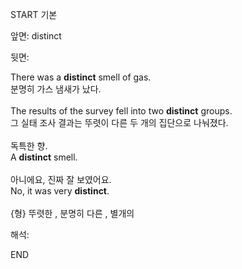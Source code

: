 START
기본

앞면:
distinct


뒷면:
<div>There was a <b>distinct</b> smell of gas. </div><div>분명히 가스 냄새가 났다.<br><br><div>The results of the survey fell into two <b>distinct</b> groups. </div><div>그 실태 조사 결과는 뚜렷이 다른 두 개의 집단으로 나눠졌다.<br><br><div><div>독특한 향.</div></div><div><div>A <strong>distinct</strong> smell. <br><br><div><div>아니에요, 진짜 잘 보였어요.</div></div><div><div>No, it was very <strong>distinct</strong>. <br><br>{형} 뚜렷한 , 분명히 다른 , 별개의</div></div></div></div></div></div>


해석:

END